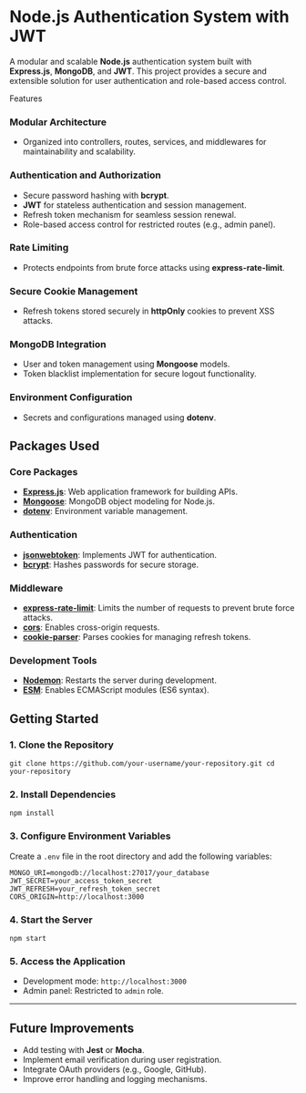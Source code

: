 # **Node.js Authentication System with JWT**

A modular and scalable **Node.js** authentication system built with **Express.js**, **MongoDB**, and **JWT**. This project provides a secure and extensible solution for user authentication and role-based access control.

Features

### **Modular Architecture**

-   Organized into controllers, routes, services, and middlewares for maintainability and scalability.

### **Authentication and Authorization**

-   Secure password hashing with **bcrypt**.
-   **JWT** for stateless authentication and session management.
-   Refresh token mechanism for seamless session renewal.
-   Role-based access control for restricted routes (e.g., admin panel).

### **Rate Limiting**

-   Protects endpoints from brute force attacks using **express-rate-limit**.

### **Secure Cookie Management**

-   Refresh tokens stored securely in **httpOnly** cookies to prevent XSS attacks.

### **MongoDB Integration**

-   User and token management using **Mongoose** models.
-   Token blacklist implementation for secure logout functionality.

### **Environment Configuration**

-   Secrets and configurations managed using **dotenv**.


## **Packages Used**

### **Core Packages**

-   **[Express.js](https://expressjs.com/)**: Web application framework for building APIs.
-   **[Mongoose](https://mongoosejs.com/)**: MongoDB object modeling for Node.js.
-   **[dotenv](https://www.npmjs.com/package/dotenv)**: Environment variable management.

### **Authentication**

-   **[jsonwebtoken](https://www.npmjs.com/package/jsonwebtoken)**: Implements JWT for authentication.
-   **[bcrypt](https://www.npmjs.com/package/bcrypt)**: Hashes passwords for secure storage.

### **Middleware**

-   **[express-rate-limit](https://www.npmjs.com/package/express-rate-limit)**: Limits the number of requests to prevent brute force attacks.
-   **[cors](https://www.npmjs.com/package/cors)**: Enables cross-origin requests.
-   **[cookie-parser](https://www.npmjs.com/package/cookie-parser)**: Parses cookies for managing refresh tokens.

### **Development Tools**

-   **[Nodemon](https://www.npmjs.com/package/nodemon)**: Restarts the server during development.
-   **[ESM](https://www.npmjs.com/package/esm)**: Enables ECMAScript modules (ES6 syntax).
## **Getting Started**

### **1. Clone the Repository**

`git clone https://github.com/your-username/your-repository.git
cd your-repository` 

### **2. Install Dependencies**

`npm install` 

### **3. Configure Environment Variables**

Create a `.env` file in the root directory and add the following variables:

`MONGO_URI=mongodb://localhost:27017/your_database
JWT_SECRET=your_access_token_secret
JWT_REFRESH=your_refresh_token_secret
CORS_ORIGIN=http://localhost:3000` 

### **4. Start the Server**

`npm start` 

### **5. Access the Application**

-   Development mode: `http://localhost:3000`
-   Admin panel: Restricted to `admin` role.

----------

## **Future Improvements**

-   Add testing with **Jest** or **Mocha**.
-   Implement email verification during user registration.
-   Integrate OAuth providers (e.g., Google, GitHub).
-   Improve error handling and logging mechanisms.
